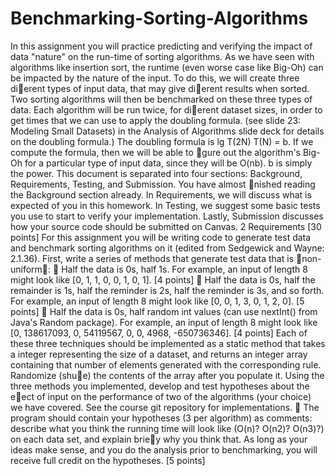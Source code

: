 # Benchmarking-Sorting-Algorithms
In this assignment you will practice predicting and verifying the impact of data "nature" on the run-time
of sorting algorithms. As we have seen with algorithms like insertion sort, the runtime (even worse case like
Big-Oh) can be impacted by the nature of the input.
To do this, we will create three dierent types of input data, that may give dierent results when sorted.
Two sorting algorithms will then be benchmarked on these three types of data. Each algorithm will be
run twice, for dierent dataset sizes, in order to get times that we can use to apply the doubling formula.
(see slide 23: Modeling Small Datasets) in the Analysis of Algorithms slide deck for details on the doubling
formula.) The doubling formula is lg T(2N)
T(N) = b. If we compute the formula, then we will be able to gure
out the algorithm's Big-Oh for a particular type of input data, since they will be O(nb). b is simply the
power.
This document is separated into four sections: Background, Requirements, Testing, and Submission.
You have almost nished reading the Background section already. In Requirements, we will discuss what is
expected of you in this homework. In Testing, we suggest some basic tests you use to start to verify your
implementation. Lastly, Submission discusses how your source code should be submitted on Canvas.
2 Requirements [30 points]
For this assignment you will be writing code to generate test data and benchmark sorting algorithms on it
(edited from Sedgewick and Wayne: 2.1.36). First, write a series of methods that generate test data that is
non-uniform:
 Half the data is 0s, half 1s. For example, an input of length 8 might look like [0, 1, 1, 0, 0, 1, 0, 1]. [4
points]
 Half the data is 0s, half the remainder is 1s, half the reminder is 2s, half the reminder is 3s, and so
forth. For example, an input of length 8 might look like [0, 0, 1, 3, 0, 1, 2, 0]. [5 points]
 Half the data is 0s, half random int values (can use nextInt() from Java's Random package). For
example, an input of length 8 might look like [0, 138617093, 0, 54119567, 0, 0, 4968, -650736346]. [4
points]
Each of these three techniques should be implemented as a static method that takes a integer representing
the size of a dataset, and returns an integer array containing that number of elements generated with the
corresponding rule. Randomize (shue) the contents of the array after you populate it.
Using the three methods you implemented, develop and test hypotheses about the eect of input on
the performance of two of the algorithms (your choice) we have covered. See the course git repository for
implementations.
 The program should contain your hypotheses (3 per algorithm) as comments: describe what you think
the running time will look like (O(n)? O(n2)? O(n3)?) on each data set, and explain briey why you
think that. As long as your ideas make sense, and you do the analysis prior to benchmarking,
you will receive full credit on the hypotheses. [5 points]
